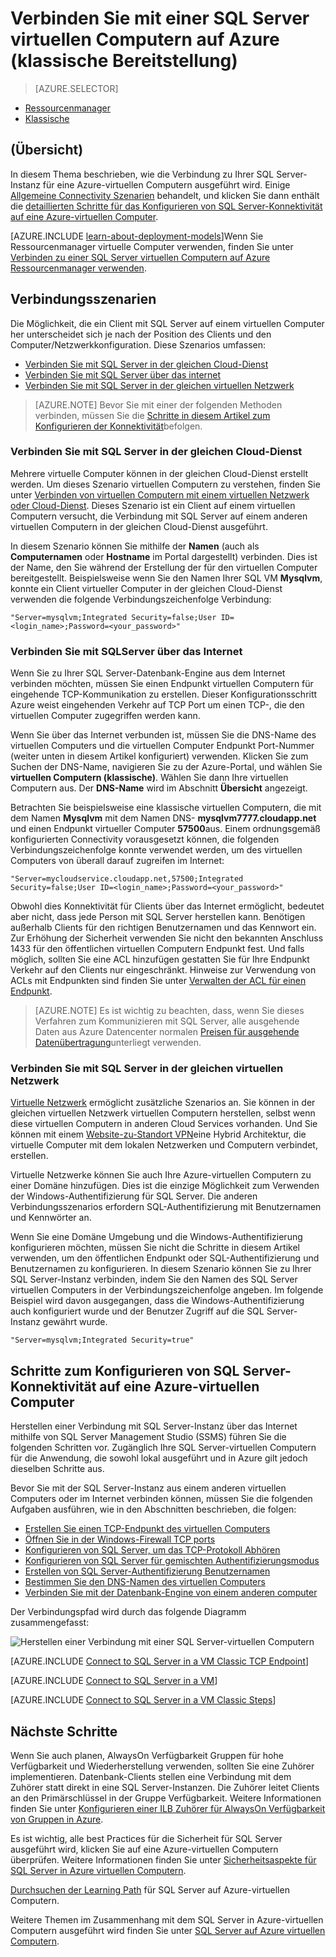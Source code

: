 <properties
    pageTitle="Verbinden mit einer SQL Server virtuellen Computern (klassisch) | Microsoft Azure"
    description="Erfahren Sie, wie die Verbindung mit SQL Server auf einem virtuellen Computer in Azure ausgeführt. In diesem Thema wird das Bereitstellungsmodell klassischen verwendet. Die folgenden Szenarien variieren je nach der Netzwerkkonfiguration und den Speicherort des Clients."
    services="virtual-machines-windows"
    documentationCenter="na"
    authors="rothja"
    manager="jhubbard"
    tags="azure-service-management"/>
<tags
    ms.service="virtual-machines-windows"
    ms.devlang="na"
    ms.topic="article"
    ms.tgt_pltfrm="vm-windows-sql-server"
    ms.workload="infrastructure-services"
    ms.date="09/22/2016"
    ms.author="jroth" />

# <a name="connect-to-a-sql-server-virtual-machine-on-azure-classic-deployment"></a>Verbinden Sie mit einer SQL Server virtuellen Computern auf Azure (klassische Bereitstellung)

> [AZURE.SELECTOR]
- [Ressourcenmanager](virtual-machines-windows-sql-connect.md)
- [Klassische](virtual-machines-windows-classic-sql-connect.md)

## <a name="overview"></a>(Übersicht)

In diesem Thema beschrieben, wie die Verbindung zu Ihrer SQL Server-Instanz für eine Azure-virtuellen Computern ausgeführt wird. Einige [Allgemeine Connectivity Szenarien](#connection-scenarios) behandelt, und klicken Sie dann enthält die [detaillierten Schritte für das Konfigurieren von SQL Server-Konnektivität auf eine Azure-virtuellen Computer](#steps-for-configuring-sql-server-connectivity-in-an-azure-vm).

[AZURE.INCLUDE [learn-about-deployment-models](../../includes/learn-about-deployment-models-classic-include.md)]Wenn Sie Ressourcenmanager virtuelle Computer verwenden, finden Sie unter [Verbinden zu einer SQL Server virtuellen Computern auf Azure Ressourcenmanager verwenden](virtual-machines-windows-sql-connect.md).

## <a name="connection-scenarios"></a>Verbindungsszenarien

Die Möglichkeit, die ein Client mit SQL Server auf einem virtuellen Computer her unterscheidet sich je nach der Position des Clients und den Computer/Netzwerkkonfiguration. Diese Szenarios umfassen:

- [Verbinden Sie mit SQL Server in der gleichen Cloud-Dienst](#connect-to-sql-server-in-the-same-cloud-service)
- [Verbinden Sie mit SQL Server über das internet](#connect-to-sql-server-over-the-internet)
- [Verbinden Sie mit SQL Server in der gleichen virtuellen Netzwerk](#connect-to-sql-server-in-the-same-virtual-network)

>[AZURE.NOTE] Bevor Sie mit einer der folgenden Methoden verbinden, müssen Sie die [Schritte in diesem Artikel zum Konfigurieren der Konnektivität](#steps-for-configuring-sql-server-connectivity-in-an-azure-vm)befolgen.

### <a name="connect-to-sql-server-in-the-same-cloud-service"></a>Verbinden Sie mit SQL Server in der gleichen Cloud-Dienst

Mehrere virtuelle Computer können in der gleichen Cloud-Dienst erstellt werden. Um dieses Szenario virtuellen Computern zu verstehen, finden Sie unter [Verbinden von virtuellen Computern mit einem virtuellen Netzwerk oder Cloud-Dienst](virtual-machines-windows-classic-connect-vms.md#connect-vms-in-a-standalone-cloud-service). Dieses Szenario ist ein Client auf einem virtuellen Computern versucht, die Verbindung mit SQL Server auf einem anderen virtuellen Computern in der gleichen Cloud-Dienst ausgeführt.

In diesem Szenario können Sie mithilfe der **Namen** (auch als **Computernamen** oder **Hostname** im Portal dargestellt) verbinden. Dies ist der Name, den Sie während der Erstellung der für den virtuellen Computer bereitgestellt. Beispielsweise wenn Sie den Namen Ihrer SQL VM **Mysqlvm**, konnte ein Client virtueller Computer in der gleichen Cloud-Dienst verwenden die folgende Verbindungszeichenfolge Verbindung:

    "Server=mysqlvm;Integrated Security=false;User ID=<login_name>;Password=<your_password>"

### <a name="connect-to-sql-server-over-the-internet"></a>Verbinden Sie mit SQLServer über das Internet

Wenn Sie zu Ihrer SQL Server-Datenbank-Engine aus dem Internet verbinden möchten, müssen Sie einen Endpunkt virtuellen Computern für eingehende TCP-Kommunikation zu erstellen. Dieser Konfigurationsschritt Azure weist eingehenden Verkehr auf TCP Port um einen TCP-, die den virtuellen Computer zugegriffen werden kann.

Wenn Sie über das Internet verbunden ist, müssen Sie die DNS-Name des virtuellen Computers und die virtuellen Computer Endpunkt Port-Nummer (weiter unten in diesem Artikel konfiguriert) verwenden. Klicken Sie zum Suchen der DNS-Name, navigieren Sie zu der Azure-Portal, und wählen Sie **virtuellen Computern (klassische)**. Wählen Sie dann Ihre virtuellen Computern aus. Der **DNS-Name** wird im Abschnitt **Übersicht** angezeigt.

Betrachten Sie beispielsweise eine klassische virtuellen Computern, die mit dem Namen **Mysqlvm** mit dem Namen DNS- **mysqlvm7777.cloudapp.net** und einen Endpunkt virtueller Computer **57500**aus. Einem ordnungsgemäß konfigurierten Connectivity vorausgesetzt können, die folgenden Verbindungszeichenfolge konnte verwendet werden, um des virtuellen Computers von überall darauf zugreifen im Internet:

    "Server=mycloudservice.cloudapp.net,57500;Integrated Security=false;User ID=<login_name>;Password=<your_password>"

Obwohl dies Konnektivität für Clients über das Internet ermöglicht, bedeutet aber nicht, dass jede Person mit SQL Server herstellen kann. Benötigen außerhalb Clients für den richtigen Benutzernamen und das Kennwort ein. Zur Erhöhung der Sicherheit verwenden Sie nicht den bekannten Anschluss 1433 für den öffentlichen virtuellen Computern Endpunkt fest. Und falls möglich, sollten Sie eine ACL hinzufügen gestatten Sie für Ihre Endpunkt Verkehr auf den Clients nur eingeschränkt. Hinweise zur Verwendung von ACLs mit Endpunkten sind finden Sie unter [Verwalten der ACL für einen Endpunkt](virtual-machines-windows-classic-setup-endpoints.md#manage-the-acl-on-an-endpoint).

>[AZURE.NOTE] Es ist wichtig zu beachten, dass, wenn Sie dieses Verfahren zum Kommunizieren mit SQL Server, alle ausgehende Daten aus Azure Datencenter normalen [Preisen für ausgehende Datenübertragung](https://azure.microsoft.com/pricing/details/data-transfers/)unterliegt verwenden.

### <a name="connect-to-sql-server-in-the-same-virtual-network"></a>Verbinden Sie mit SQL Server in der gleichen virtuellen Netzwerk

[Virtuelle Netzwerk](../virtual-network/virtual-networks-overview.md) ermöglicht zusätzliche Szenarios an. Sie können in der gleichen virtuellen Netzwerk virtuellen Computern herstellen, selbst wenn diese virtuellen Computern in anderen Cloud Services vorhanden. Und Sie können mit einem [Website-zu-Standort VPN](../vpn-gateway/vpn-gateway-site-to-site-create.md)eine Hybrid Architektur, die virtuelle Computer mit dem lokalen Netzwerken und Computern verbindet, erstellen.

Virtuelle Netzwerke können Sie auch Ihre Azure-virtuellen Computern zu einer Domäne hinzufügen. Dies ist die einzige Möglichkeit zum Verwenden der Windows-Authentifizierung für SQL Server. Die anderen Verbindungsszenarios erfordern SQL-Authentifizierung mit Benutzernamen und Kennwörter an.

Wenn Sie eine Domäne Umgebung und die Windows-Authentifizierung konfigurieren möchten, müssen Sie nicht die Schritte in diesem Artikel verwenden, um den öffentlichen Endpunkt oder SQL-Authentifizierung und Benutzernamen zu konfigurieren. In diesem Szenario können Sie zu Ihrer SQL Server-Instanz verbinden, indem Sie den Namen des SQL Server virtuellen Computers in der Verbindungszeichenfolge angeben. Im folgende Beispiel wird davon ausgegangen, dass die Windows-Authentifizierung auch konfiguriert wurde und der Benutzer Zugriff auf die SQL Server-Instanz gewährt wurde.

    "Server=mysqlvm;Integrated Security=true"

## <a name="steps-for-configuring-sql-server-connectivity-in-an-azure-vm"></a>Schritte zum Konfigurieren von SQL Server-Konnektivität auf eine Azure-virtuellen Computer

Herstellen einer Verbindung mit SQL Server-Instanz über das Internet mithilfe von SQL Server Management Studio (SSMS) führen Sie die folgenden Schritten vor. Zugänglich Ihre SQL Server-virtuellen Computern für die Anwendung, die sowohl lokal ausgeführt und in Azure gilt jedoch dieselben Schritte aus.

Bevor Sie mit der SQL Server-Instanz aus einem anderen virtuellen Computers oder im Internet verbinden können, müssen Sie die folgenden Aufgaben ausführen, wie in den Abschnitten beschrieben, die folgen:

- [Erstellen Sie einen TCP-Endpunkt des virtuellen Computers](#create-a-tcp-endpoint-for-the-virtual-machine)
- [Öffnen Sie in der Windows-Firewall TCP ports](#open-tcp-ports-in-the-windows-firewall-for-the-default-instance-of-the-database-engine)
- [Konfigurieren von SQL Server, um das TCP-Protokoll Abhören](#configure-sql-server-to-listen-on-the-tcp-protocol)
- [Konfigurieren von SQL Server für gemischten Authentifizierungsmodus](#configure-sql-server-for-mixed-mode-authentication)
- [Erstellen von SQL Server-Authentifizierung Benutzernamen](#create-sql-server-authentication-logins)
- [Bestimmen Sie den DNS-Namen des virtuellen Computers](#determine-the-dns-name-of-the-virtual-machine)
- [Verbinden Sie mit der Datenbank-Engine von einem anderen computer](#connect-to-the-database-engine-from-another-computer)

Der Verbindungspfad wird durch das folgende Diagramm zusammengefasst:

![Herstellen einer Verbindung mit einer SQL Server-virtuellen Computern](../../includes/media/virtual-machines-sql-server-connection-steps/SQLServerinVMConnectionMap.png)

[AZURE.INCLUDE [Connect to SQL Server in a VM Classic TCP Endpoint](../../includes/virtual-machines-sql-server-connection-steps-classic-tcp-endpoint.md)]

[AZURE.INCLUDE [Connect to SQL Server in a VM](../../includes/virtual-machines-sql-server-connection-steps.md)]

[AZURE.INCLUDE [Connect to SQL Server in a VM Classic Steps](../../includes/virtual-machines-sql-server-connection-steps-classic.md)]

## <a name="next-steps"></a>Nächste Schritte

Wenn Sie auch planen, AlwaysOn Verfügbarkeit Gruppen für hohe Verfügbarkeit und Wiederherstellung verwenden, sollten Sie eine Zuhörer implementieren. Datenbank-Clients stellen eine Verbindung mit dem Zuhörer statt direkt in eine SQL Server-Instanzen. Die Zuhörer leitet Clients an den Primärschlüssel in der Gruppe Verfügbarkeit. Weitere Informationen finden Sie unter [Konfigurieren einer ILB Zuhörer für AlwaysOn Verfügbarkeit von Gruppen in Azure](virtual-machines-windows-classic-ps-sql-int-listener.md).

Es ist wichtig, alle best Practices für die Sicherheit für SQL Server ausgeführt wird, klicken Sie auf eine Azure-virtuellen Computern überprüfen. Weitere Informationen finden Sie unter [Sicherheitsaspekte für SQL Server in Azure virtuellen Computern](virtual-machines-windows-sql-security.md).

[Durchsuchen der Learning Path](https://azure.microsoft.com/documentation/learning-paths/sql-azure-vm/) für SQL Server auf Azure-virtuellen Computern. 

Weitere Themen im Zusammenhang mit dem SQL Server in Azure-virtuellen Computern ausgeführt wird finden Sie unter [SQL Server auf Azure virtuellen Computern](virtual-machines-windows-sql-server-iaas-overview.md).
